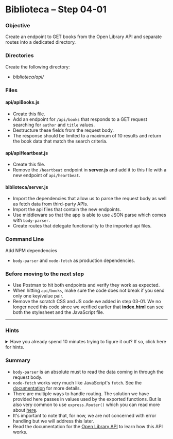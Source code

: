 # Biblioteca – Step 04-01

### Objective
Create an endpoint to GET books from the Open Library API and separate routes into a dedicated directory.

### Directories
Create the following directory:
* _biblioteca/api/_

### Files
#### api/apiBooks.js
* Create this file.
* Add an endpoint for `/api/books` that responds to a GET request searching for `author` and `title` values.
* Destructure these fields from the request body.
* The response should be limited to a maximum of 10 results and return the book data that match the search criteria.

#### api/apiHeartbeat.js
* Create this file.
* Remove the `/heartbeat` endpoint in **server.js** and add it to this file with a new endpoint of `api/heartbeat`.

#### biblioteca/server.js
* Import the dependencies that allow us to parse the request body as well as fetch data from third-party APIs.
* Import the api files that contain the new endpoints.
* Use middleware so that the app is able to use JSON parse which comes with `body-parser`.
* Create routes that delegate functionality to the imported api files. 

### Command Line
Add NPM dependencies
* `body-parser` and `node-fetch` as production dependencies.

### Before moving to the next step
* Use Postman to hit both endpoints and verify they work as expected.
* When hitting `api/books`, make sure the code does not break if you send only one key/value pair.
* Remove the scratch CSS and JS code we added in step 03-01. We no longer need this code since we verified earlier that **index.html** can see both the stylesheet and the JavaScript file.

___

### Hints
<details>
  <summary>Have you already spend 10 minutes trying to figure it out? If so, click here for hints.</summary>
    
* `npm install <someProductionDependency>`
</details>


### Summary
* `body-parser` is an absolute must to read the data coming in through the request body.
* `node-fetch` works very much like JavaScript's `fetch`. See the [documentation](https://www.npmjs.com/package/node-fetch) for more details.
* There are multiple ways to handle routing. The solution we have provided here passes in values used by the exported functions. But is also very common to use `express.Router()` which you can read more about [here](https://expressjs.com/en/guide/routing.html).
* It's important to note that, for now, we are not concerned with error handling but we will address this later.
* Read the documentation for the [Open Library API](https://openlibrary.org/dev) to learn how this API works.